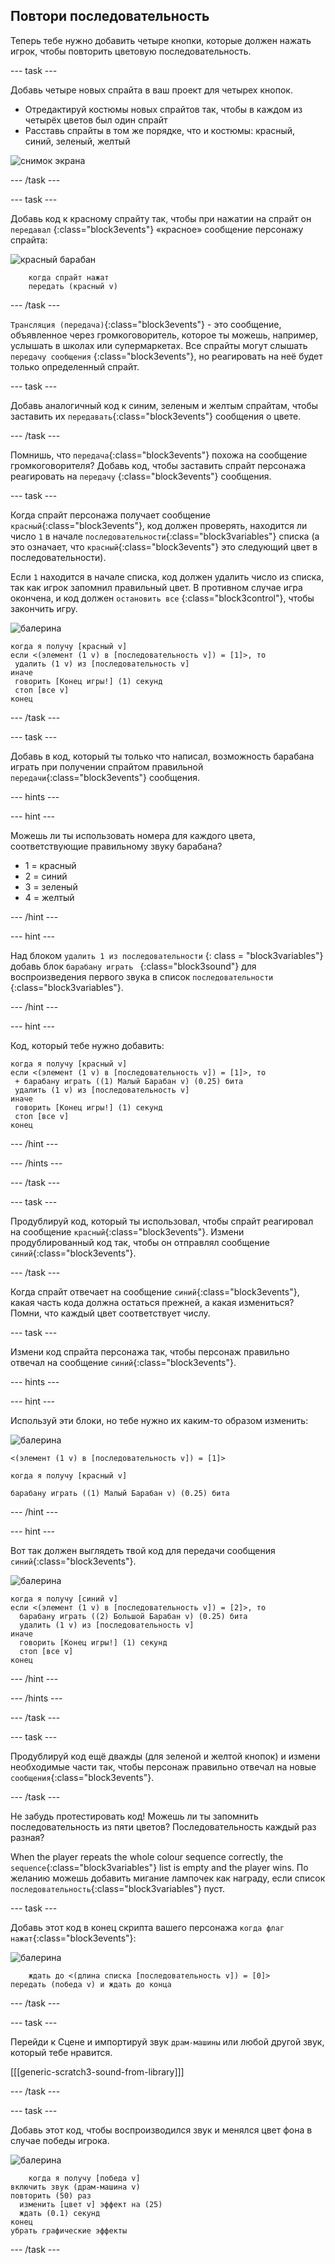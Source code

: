 ## Повтори последовательность

Теперь тебе нужно добавить четыре кнопки, которые должен нажать игрок, чтобы повторить цветовую последовательность.

\--- task \---

Добавь четыре новых спрайта в ваш проект для четырех кнопок.

+ Отредактируй костюмы новых спрайтов так, чтобы в каждом из четырёх цветов был один спрайт
+ Расставь спрайты в том же порядке, что и костюмы: красный, синий, зеленый, желтый

![снимок экрана](images/colour-drums.png)

\--- /task \---

\--- task \---

Добавь код к красному спрайту так, чтобы при нажатии на спрайт он `передавал` {:class="block3events"} «красное» сообщение персонажу спрайта:

![красный барабан](images/red_drum.png)

```blocks3
    когда спрайт нажат
    передать (красный v)
```

\--- /task \---

`Трансляция (передача)`{:class="block3events"} - это сообщение, объявленное через громкоговоритель, которое ты можешь, например, услышать в школах или супермаркетах. Все спрайты могут слышать `передачу сообщения` {:class="block3events"}, но реагировать на неё будет только определенный спрайт.

\--- task \---

Добавь аналогичный код к синим, зеленым и желтым спрайтам, чтобы заставить их `передавать`{:class="block3events"} сообщения о цвете.

\--- /task \---

Помнишь, что `передача`{:class="block3events"} похожа на сообщение громкоговорителя? Добавь код, чтобы заставить спрайт персонажа реагировать на `передачу` {:class="block3events"} сообщения.

\--- task \---

Когда спрайт персонажа получает сообщение `красный`{:class="block3events"}, код должен проверять, находится ли число `1` в начале `последовательности`{:class="block3variables"} списка (а это означает, что `красный`{:class="block3events"} это следующий цвет в последовательности).

Если `1` находится в начале списка, код должен удалить число из списка, так как игрок запомнил правильный цвет. В противном случае игра окончена, и код должен `остановить все` {:class="block3control"}, чтобы закончить игру.

![балерина](images/ballerina.png)

```blocks3
когда я получу [красный v]
если <(элемент (1 v) в [последовательность v]) = [1]>, то 
 удалить (1 v) из [последовательность v]
иначе 
 говорить [Конец игры!] (1) секунд
 стоп [все v]
конец
```

\--- /task \---

\--- task \---

Добавь в код, который ты только что написал, возможность барабана играть при получении спрайтом правильной `передачи`{:class="block3events"} сообщения.

\--- hints \---

\--- hint \---

Можешь ли ты использовать номера для каждого цвета, соответствующие правильному звуку барабана?

+ 1 = красный
+ 2 = синий
+ 3 = зеленый
+ 4 = желтый

\--- /hint \---

\--- hint \---

Над блоком `удалить 1 из последовательности` {: class = "block3variables"} добавь блок `барабану играть ` {:class="block3sound"} для воспроизведения первого звука в список `последовательности` {:class="block3variables"}.

\--- /hint \---

\--- hint \---

Код, который тебе нужно добавить:

```blocks3
когда я получу [красный v]
если <(элемент (1 v) в [последовательность v]) = [1]>, то 
 + барабану играть ((1) Малый Барабан v) (0.25) бита
 удалить (1 v) из [последовательность v]
иначе 
 говорить [Конец игры!] (1) секунд
 стоп [все v]
конец
```

\--- /hint \---

\--- /hints \---

\--- /task \---

\--- task \---

Продублируй код, который ты использовал, чтобы спрайт реагировал на сообщение `красный`{:class="block3events"}. Измени продублированный код так, чтобы он отправлял сообщение `синий`{:class="block3events"}.

\--- /task \---

Когда спрайт отвечает на сообщение `синий`{:class="block3events"}, какая часть кода должна остаться прежней, а какая измениться? Помни, что каждый цвет соответствует числу.

\--- task \---

Измени код спрайта персонажа так, чтобы персонаж правильно отвечал на сообщение `синий`{:class="block3events"}.

\--- hints \---

\--- hint \---

Используй эти блоки, но тебе нужно их каким-то образом изменить:

![балерина](images/ballerina.png)

```blocks3
<(элемент (1 v) в [последовательность v]) = [1]>

когда я получу [красный v]

барабану играть ((1) Малый Барабан v) (0.25) бита
```

\--- /hint \---

\--- hint \---

Вот так должен выглядеть твой код для передачи сообщения `синий`{:class="block3events"}.

![балерина](images/ballerina.png)

```blocks3
когда я получу [синий v]
если <(элемент (1 v) в [последовательность v]) = [2]>, то 
  барабану играть ((2) Большой Барабан v) (0.25) бита
  удалить (1 v) из [последовательность v]
иначе 
  говорить [Конец игры!] (1) секунд
  стоп [все v]
конец
```

\--- /hint \---

\--- /hints \---

\--- /task \---

\--- task \---

Продублируй код ещё дважды (для зеленой и желтой кнопок) и измени необходимые части так, чтобы персонаж правильно отвечал на новые `сообщения`{:class="block3events"}.

\--- /task \---

Не забудь протестировать код! Можешь ли ты запомнить последовательность из пяти цветов? Последовательность каждый раз разная?

When the player repeats the whole colour sequence correctly, the `sequence`{:class="block3variables"} list is empty and the player wins. По желанию можешь добавить мигание лампочек как награду, если список `последовательность`{:class="block3variables"} пуст.

\--- task \---

Добавь этот код в конец скрипта вашего персонажа `когда флаг нажат`{:class="block3events"}:

![балерина](images/ballerina.png)

```blocks3
    ждать до <(длина списка [последовательность v]) = [0]>
передать (победа v) и ждать до конца
```

\--- /task \---

\--- task \---

Перейди к Сцене и импортируй звук `драм-машины` или любой другой звук, который тебе нравится.

[[[generic-scratch3-sound-from-library]]]

\--- /task \---

\--- task \---

Добавь этот код, чтобы воспроизводился звук и менялся цвет фона в случае победы игрока.

![балерина](images/stage.png)

```blocks3
    когда я получу [победа v]
включить звук (драм-машина v)
повторить (50) раз 
  изменить [цвет v] эффект на (25)
  ждать (0.1) секунд
конец
убрать графические эффекты
```

\--- /task \---